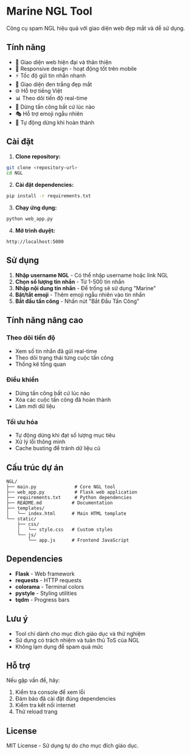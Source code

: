 # Marine NGL Tool

Công cụ spam NGL hiệu quả với giao diện web đẹp mắt và dễ sử dụng.

## Tính năng

- 🚀 Giao diện web hiện đại và thân thiện
- 📱 Responsive design - hoạt động tốt trên mobile
- ⚡ Tốc độ gửi tin nhắn nhanh
- 🎨 Giao diện đen trắng đẹp mắt
- 🌐 Hỗ trợ tiếng Việt
- 📊 Theo dõi tiến độ real-time
- 🛑 Dừng tấn công bất cứ lúc nào
- 🎭 Hỗ trợ emoji ngẫu nhiên
- 🔄 Tự động dừng khi hoàn thành

## Cài đặt

1. **Clone repository:**
```bash
git clone <repository-url>
cd NGL
```

2. **Cài đặt dependencies:**
```bash
pip install -r requirements.txt
```

3. **Chạy ứng dụng:**
```bash
python web_app.py
```

4. **Mở trình duyệt:**
```
http://localhost:5000
```

## Sử dụng

1. **Nhập username NGL** - Có thể nhập username hoặc link NGL
2. **Chọn số lượng tin nhắn** - Từ 1-500 tin nhắn
3. **Nhập nội dung tin nhắn** - Để trống sẽ sử dụng "Marine"
4. **Bật/tắt emoji** - Thêm emoji ngẫu nhiên vào tin nhắn
5. **Bắt đầu tấn công** - Nhấn nút "Bắt Đầu Tấn Công"

## Tính năng nâng cao

### Theo dõi tiến độ
- Xem số tin nhắn đã gửi real-time
- Theo dõi trạng thái từng cuộc tấn công
- Thống kê tổng quan

### Điều khiển
- Dừng tấn công bất cứ lúc nào
- Xóa các cuộc tấn công đã hoàn thành
- Làm mới dữ liệu

### Tối ưu hóa
- Tự động dừng khi đạt số lượng mục tiêu
- Xử lý lỗi thông minh
- Cache busting để tránh dữ liệu cũ

## Cấu trúc dự án

```
NGL/
├── main.py              # Core NGL tool
├── web_app.py           # Flask web application
├── requirements.txt     # Python dependencies
├── README.md           # Documentation
├── templates/
│   └── index.html      # Main HTML template
└── static/
    ├── css/
    │   └── style.css   # Custom styles
    └── js/
        └── app.js      # Frontend JavaScript
```

## Dependencies

- **Flask** - Web framework
- **requests** - HTTP requests
- **colorama** - Terminal colors
- **pystyle** - Styling utilities
- **tqdm** - Progress bars

## Lưu ý

- Tool chỉ dành cho mục đích giáo dục và thử nghiệm
- Sử dụng có trách nhiệm và tuân thủ ToS của NGL
- Không lạm dụng để spam quá mức

## Hỗ trợ

Nếu gặp vấn đề, hãy:
1. Kiểm tra console để xem lỗi
2. Đảm bảo đã cài đặt đúng dependencies
3. Kiểm tra kết nối internet
4. Thử reload trang

## License

MIT License - Sử dụng tự do cho mục đích giáo dục.
